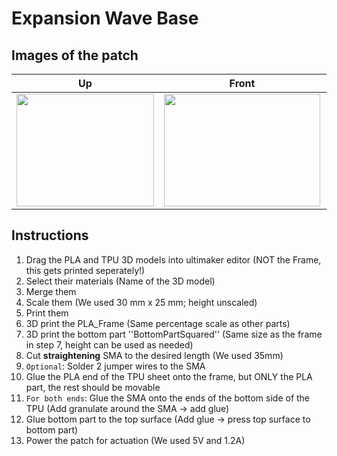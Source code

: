 # Expansion Wave Base
## Images of the patch

Up            |  Front |   Whole | Actuated
:-------------------------:|:-------------------------:|:-------------------------:|:-------------------------:
<img src="https://user-images.githubusercontent.com/82590951/193464484-32484bbe-4d69-4ff9-86e5-1cecb96abbba.png" width="220" height="180" />|<img src="https://user-images.githubusercontent.com/82590951/193464496-f67251c8-b34f-451a-8e86-9e8a3ade2e08.png" width="250" height="180" />|<img src="https://user-images.githubusercontent.com/82590951/193464506-4223a37d-cb4b-4e1a-89d7-c2330f6dea3c.png" width="250" height="180" />|<img src="https://user-images.githubusercontent.com/82590951/193464517-f00f8ede-03ef-4730-af3d-42f74e371966.png" width="250" height="180" />

## Instructions

1. Drag the PLA and TPU 3D models into ultimaker editor (NOT the Frame, this gets printed seperately!)
2. Select their materials (Name of the 3D model)
3. Merge them
4. Scale them (We used 30 mm x 25 mm; height unscaled)
6. Print them
7. 3D print the PLA_Frame (Same percentage scale as other parts)
8. 3D print the bottom part ''BottomPartSquared'' (Same size as the frame in step 7, height can be used as needed)
9. Cut **straightening** SMA to the desired length (We used 35mm)
10. `Optional`: Solder 2 jumper wires to the SMA
11. Glue the PLA end of the TPU sheet onto the frame, but ONLY the PLA part, the rest should be movable
12. `For both ends`: Glue the SMA onto the ends of the bottom side of the TPU (Add granulate around the SMA &#8594; add glue)
14. Glue bottom part to the top surface (Add glue → press top surface to bottom part)
15. Power the patch for actuation (We used 5V and 1.2A)
